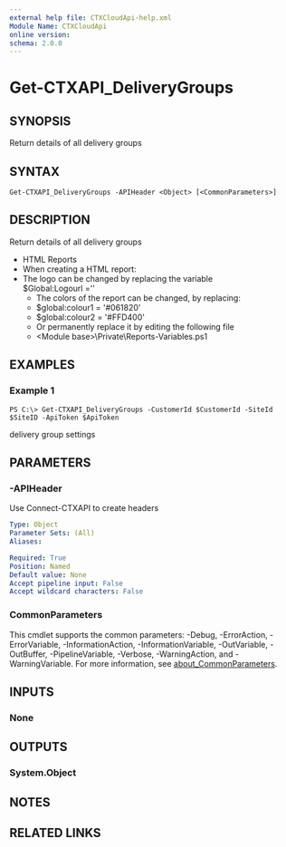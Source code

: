 ```yaml
---
external help file: CTXCloudApi-help.xml
Module Name: CTXCloudApi
online version:
schema: 2.0.0
---
```


# Get-CTXAPI_DeliveryGroups

## SYNOPSIS
Return details of all delivery groups

## SYNTAX

```
Get-CTXAPI_DeliveryGroups -APIHeader <Object> [<CommonParameters>]
```

## DESCRIPTION
Return details of all delivery groups

- HTML Reports 	
- When creating a HTML report: 
- The logo can be changed by replacing the variable  	
  $Global:Logourl ='' 
  - The colors of the report can be changed, by replacing: 		
  - $global:colour1 = '#061820' 		
  - $global:colour2 = '#FFD400' 	
  - Or permanently replace it by editing the following file 	
  - \<Module base\>\Private\Reports-Variables.ps1

## EXAMPLES

### Example 1
```
PS C:\> Get-CTXAPI_DeliveryGroups -CustomerId $CustomerId -SiteId $SiteID -ApiToken $ApiToken
```

delivery group settings

## PARAMETERS

### -APIHeader
Use Connect-CTXAPI to create headers


```yaml
Type: Object
Parameter Sets: (All)
Aliases:

Required: True
Position: Named
Default value: None
Accept pipeline input: False
Accept wildcard characters: False
```

### CommonParameters
This cmdlet supports the common parameters: -Debug, -ErrorAction, -ErrorVariable, -InformationAction, -InformationVariable, -OutVariable, -OutBuffer, -PipelineVariable, -Verbose, -WarningAction, and -WarningVariable. For more information, see [about_CommonParameters](http://go.microsoft.com/fwlink/?LinkID=113216).

## INPUTS

### None
## OUTPUTS

### System.Object
## NOTES

## RELATED LINKS
